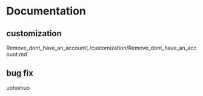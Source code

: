 # Documentation
## customization
Remove_dont_have_an_account(./customization/Remove_dont_have_an_account.md
## bug fix
uohoihuo
